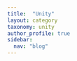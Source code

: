 ```yaml
---
title:  "Unity"
layout: category
taxonomy: unity
author_profile: true
sidebar:
  nav: "blog"
---
```


